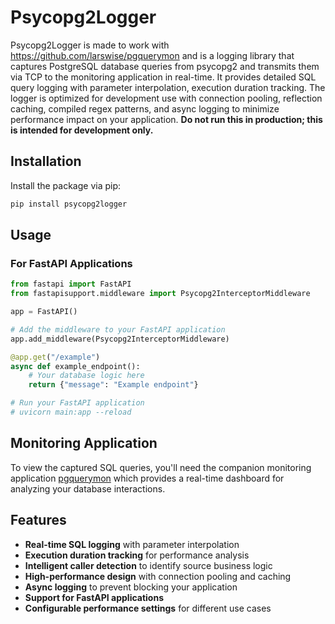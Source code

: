 # Psycopg2Logger
Psycopg2Logger is made to work with https://github.com/larswise/pgquerymon and is a logging library that captures PostgreSQL database queries from psycopg2 and transmits them via TCP to the monitoring application in real-time. It provides detailed SQL query logging with parameter interpolation, execution duration tracking. The logger is optimized for development use with connection pooling, reflection caching, compiled regex patterns, and async logging to minimize performance impact on your application. **Do not run this in production; this is intended for development only.**

## Installation

Install the package via pip:

```bash
pip install psycopg2logger
```

## Usage

### For FastAPI Applications

```python
from fastapi import FastAPI
from fastapisupport.middleware import Psycopg2InterceptorMiddleware

app = FastAPI()

# Add the middleware to your FastAPI application
app.add_middleware(Psycopg2InterceptorMiddleware)

@app.get("/example")
async def example_endpoint():
    # Your database logic here
    return {"message": "Example endpoint"}

# Run your FastAPI application
# uvicorn main:app --reload
```

## Monitoring Application

To view the captured SQL queries, you'll need the companion monitoring application [pgquerymon](https://github.com/larswise/pgquerymon) which provides a real-time dashboard for analyzing your database interactions.

## Features

- **Real-time SQL logging** with parameter interpolation
- **Execution duration tracking** for performance analysis
- **Intelligent caller detection** to identify source business logic
- **High-performance design** with connection pooling and caching
- **Async logging** to prevent blocking your application
- **Support for FastAPI applications**
- **Configurable performance settings** for different use cases

